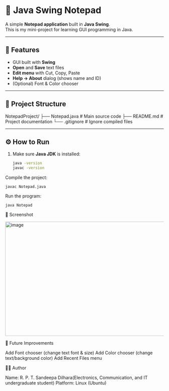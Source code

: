 # 📝 Java Swing Notepad

A simple **Notepad application** built in **Java Swing**.  
This is my mini-project for learning GUI programming in Java.

---

## 🚀 Features
- GUI built with **Swing**
- **Open** and **Save** text files
- **Edit menu** with Cut, Copy, Paste
- **Help → About** dialog (shows name and ID)
- (Optional) Font & Color chooser

---

## 📂 Project Structure

NotepadProject/
├── Notepad.java # Main source code
├── README.md # Project documentation
└── .gitignore # Ignore compiled files


---

## ⚙️ How to Run
1. Make sure **Java JDK** is installed:
   ```bash
   java -version
   javac -version
   

Compile the project:
```
javac Notepad.java
```
Run the program:
```
java Notepad
```
📸 Screenshot

<img width="595" height="364" alt="image" src="https://github.com/user-attachments/assets/fcc57407-c3a8-406c-ae00-0a1adfc2f756" />

📌 Future Improvements

Add Font chooser (change text font & size)
Add Color chooser (change text/background color)
Add Recent Files menu

👨‍💻 Author

Name: R. P. T. Sandeepa Dilhara(Electronics, Communication, and IT undergraduate student)
Platform: Linux (Ubuntu)

